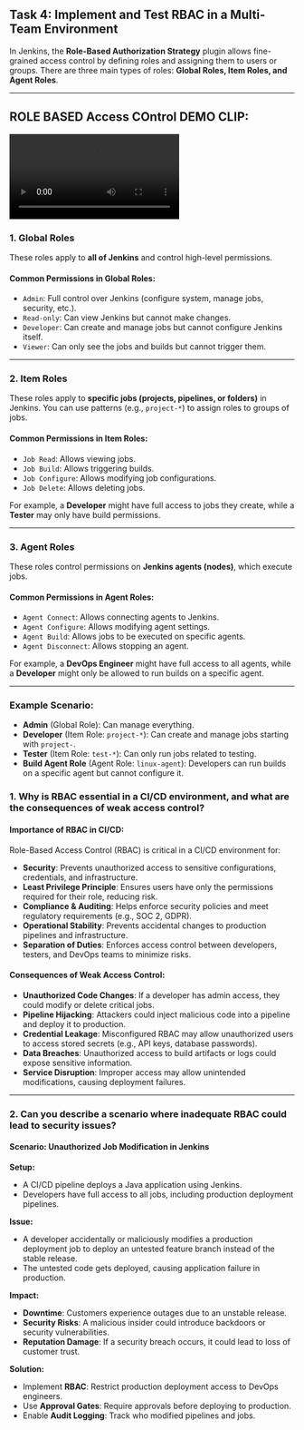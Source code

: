 ## Task 4: Implement and Test RBAC in a Multi-Team Environment

In Jenkins, the **Role-Based Authorization Strategy** plugin allows fine-grained access control by defining roles and assigning them to users or groups. There are three main types of roles: **Global Roles, Item Roles, and Agent Roles**.  

---

## ROLE BASED Access COntrol DEMO CLIP:
![ROLE BASED Access COntrol DEMO CLIP](https://github.com/ChandruKR/90DaysOfDevOps/blob/Jenkins/Task_4/ROLE_Based_Access_Control_DEMO.mp4)


### 1. **Global Roles**  
These roles apply to **all of Jenkins** and control high-level permissions.  

#### **Common Permissions in Global Roles:**  
- `Admin`: Full control over Jenkins (configure system, manage jobs, security, etc.).  
- `Read-only`: Can view Jenkins but cannot make changes.  
- `Developer`: Can create and manage jobs but cannot configure Jenkins itself.  
- `Viewer`: Can only see the jobs and builds but cannot trigger them.  

---

### 2. **Item Roles**  
These roles apply to **specific jobs (projects, pipelines, or folders)** in Jenkins. You can use patterns (e.g., `project-*`) to assign roles to groups of jobs.  

#### **Common Permissions in Item Roles:**  
- `Job Read`: Allows viewing jobs.  
- `Job Build`: Allows triggering builds.  
- `Job Configure`: Allows modifying job configurations.  
- `Job Delete`: Allows deleting jobs.  

For example, a **Developer** might have full access to jobs they create, while a **Tester** may only have build permissions.  

---

### 3. **Agent Roles**  
These roles control permissions on **Jenkins agents (nodes)**, which execute jobs.  

#### **Common Permissions in Agent Roles:**  
- `Agent Connect`: Allows connecting agents to Jenkins.  
- `Agent Configure`: Allows modifying agent settings.  
- `Agent Build`: Allows jobs to be executed on specific agents.  
- `Agent Disconnect`: Allows stopping an agent.  

For example, a **DevOps Engineer** might have full access to all agents, while a **Developer** might only be allowed to run builds on a specific agent.  

---

### **Example Scenario:**  
- **Admin** (Global Role): Can manage everything.  
- **Developer** (Item Role: `project-*`): Can create and manage jobs starting with `project-`.  
- **Tester** (Item Role: `test-*`): Can only run jobs related to testing.  
- **Build Agent Role** (Agent Role: `linux-agent`): Developers can run builds on a specific agent but cannot configure it.  

### **1. Why is RBAC essential in a CI/CD environment, and what are the consequences of weak access control?**  

#### **Importance of RBAC in CI/CD:**  
Role-Based Access Control (RBAC) is critical in a CI/CD environment for:  
- **Security**: Prevents unauthorized access to sensitive configurations, credentials, and infrastructure.  
- **Least Privilege Principle**: Ensures users have only the permissions required for their role, reducing risk.  
- **Compliance & Auditing**: Helps enforce security policies and meet regulatory requirements (e.g., SOC 2, GDPR).  
- **Operational Stability**: Prevents accidental changes to production pipelines and infrastructure.  
- **Separation of Duties**: Enforces access control between developers, testers, and DevOps teams to minimize risks.  

#### **Consequences of Weak Access Control:**  
- **Unauthorized Code Changes**: If a developer has admin access, they could modify or delete critical jobs.  
- **Pipeline Hijacking**: Attackers could inject malicious code into a pipeline and deploy it to production.  
- **Credential Leakage**: Misconfigured RBAC may allow unauthorized users to access stored secrets (e.g., API keys, database passwords).  
- **Data Breaches**: Unauthorized access to build artifacts or logs could expose sensitive information.  
- **Service Disruption**: Improper access may allow unintended modifications, causing deployment failures.  

---

### **2. Can you describe a scenario where inadequate RBAC could lead to security issues?**  

#### **Scenario: Unauthorized Job Modification in Jenkins**  
**Setup:**  
- A CI/CD pipeline deploys a Java application using Jenkins.  
- Developers have full access to all jobs, including production deployment pipelines.  

**Issue:**  
- A developer accidentally or maliciously modifies a production deployment job to deploy an untested feature branch instead of the stable release.  
- The untested code gets deployed, causing application failure in production.  

**Impact:**  
- **Downtime**: Customers experience outages due to an unstable release.  
- **Security Risks**: A malicious insider could introduce backdoors or security vulnerabilities.  
- **Reputation Damage**: If a security breach occurs, it could lead to loss of customer trust.  

**Solution:**  
- Implement **RBAC**: Restrict production deployment access to DevOps engineers.  
- Use **Approval Gates**: Require approvals before deploying to production.  
- Enable **Audit Logging**: Track who modified pipelines and jobs.  
